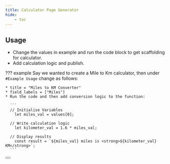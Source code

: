 ```yaml
---
title: Calculator Page Generator
hide:
    - toc
---
```


## Usage

* Change the values in example and run the code block to get scaffolding for calculator.
* Add calculation logic and publish.

??? example
    Say we wanted to create a Mile to Km calculator, then under `#Example Usage` change as follows:
    
    * title = "Miles to KM Converter"
    * field_labels = ["Miles"]
    * Run the code and then add conversion logic to the function: 
    
      ```
      // Initialise Variables
        let miles_val = values[0];
      
      // Write calculation logic
        let kilometer_val = 1.6 * miles_val; 

      // Display results
        const result = `${miles_val} miles is <strong>${kilometer_val} KM</strong>`;
      ```

<!-- PyScript CSS -->
<link rel="stylesheet" href="https://pyscript.net/releases/2024.11.1/core.css">
<!-- This script tag bootstraps PyScript -->
<script type="module" src="https://pyscript.net/releases/2024.11.1/core.js"></script>
<script type="py-editor">
    def generate_calculator_code(title, field_labels):
        # Start building the code
        code = f"""---
    title: {title}
    hide:
        - toc
    ---
    &lt;script&gt;
        function calculate() {{
            // Get user input values
            let values = [];
            for (let i = 0; i < {len(field_labels)}; i++) {{
                let value = parseFloat(document.getElementById("field" + (i + 1)).value);
                values.push(value);
            }}
            
            // Check if any fields are empty
            for (let value of values) {{
                if (!value) {{
                    document.getElementById("result").innerHTML = "<strong style='color: red;'>Please fill in all fields.</strong>";
                    return; // Exit the function if validation fails
                }}
            }}

            // Initialise Variables
            
            // Write calculation logic

            // Display results
            const result = `HTML to display the result`;
            document.getElementById("result").innerHTML = result;
        }}
    &lt;/script&gt;

    ## {title}

    <div class="grid cards" markdown>
    """

        # Generate input fields based on the provided labels
        for i, label in enumerate(field_labels):
            code += f"""
    -   <strong> {label} </strong> 
    
        --- 
    
        <input class="md-input" type="number" id="field{i + 1}" required>
    """
            if ((i+1) % 2)==0 and i+1<len(field_labels):
                code+="""
    </div>
    <div class="grid cards" markdown>
    """

        code += """
    </div>

    <p align="center"><a class="md-button" onclick="calculate()">Calculate <span class="twemoji"><svg xmlns="http://www.w3.org/2000/svg" viewBox="0 0 24 24"><path d="M7 2h10a2 2 0 0 1 2 2v16a2 2 0 0 1-2 2H7a2 2 0 0 1-2-2V4a2 2 0 0 1 2-2m0 2v4h10V4zm0 6v2h2v-2zm4 0v2h2v-2zm4 0v2h2v-2zm-8 4v2h2v-2zm4 0v2h2v-2zm4 0v2h2v-2zm-8 4v2h2v-2zm4 0v2h2v-2zm4 0v2h2v-2z"></path></svg></span></a></p>

    <p id="result"></p>
    """

        return code

    # Example usage
    title = "Calculator Label"
    field_labels = ["Field 1", "Field 2", "Field 3", "Field 4","Field 5"]  # You can add more fields here

    generated_code = generate_calculator_code(title, field_labels)
    result = generated_code.replace('&lt;','<').replace('&gt;','>')
    from pyscript import display
    display(result, target="pyscriptresult_code", append=False)
</script>

<pre id="pyscriptresult"><span></span><button class="md-clipboard md-icon" title="Copy to clipboard" data-clipboard-target="#pyscriptresult > code"></button><code id = "pyscriptresult_code" class="md-code__content"></code></pre>